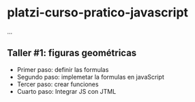 # platzi-curso-pratico-javascript

...

## Taller #1: figuras geométricas

- Primer paso: definir las formulas
- Segundo paso: implemetar la formulas en javaScript
- Tercer paso: crear funciones
- Cuarto paso: Integrar JS con JTML 
